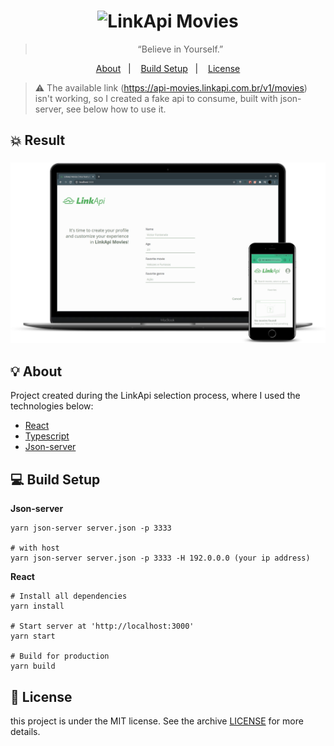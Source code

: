 <h1 align="center">
    <img alt="LinkApi Movies" src="https://cdn.linkapi.com.br/api-movies-images/logo-verde.svg" width="300px" />
</h1>

<blockquote align="center">“Believe in Yourself.”</blockquote>

<p align="center">
  <a href="#bulb-about">About</a>&nbsp;&nbsp;&nbsp;|&nbsp;&nbsp;&nbsp;
  <a href="#computer-build-setup">Build Setup</a>&nbsp;&nbsp;&nbsp;|&nbsp;&nbsp;&nbsp;
  <a href="#memo-license">License</a>
</p>

> :warning: The available link (https://api-movies.linkapi.com.br/v1/movies) isn't working, so I created a fake api to consume, built with json-server, see below how to use it.

## :boom: Result

<h3 align="center">
    <img alt="LinkApi" src=".github/mockup-result.png" width="1920px" />
</h3>

## :bulb: About

<p>Project created during the LinkApi selection process, where I used the technologies below:</p>

- [React](https://reactjs.org/)
- [Typescript](https://www.typescriptlang.org/)
- [Json-server](https://www.npmjs.com/package/json-server)

## :computer: Build Setup

**Json-server**
```
yarn json-server server.json -p 3333

# with host
yarn json-server server.json -p 3333 -H 192.0.0.0 (your ip address)
```

**React**

```
# Install all dependencies
yarn install

# Start server at 'http://localhost:3000'
yarn start

# Build for production
yarn build
```

## :memo: License

this project is under the MIT license. See the archive [LICENSE](https://github.com/victorvf/movies-linkapi/blob/master/LICENSE.txt) for more details.
